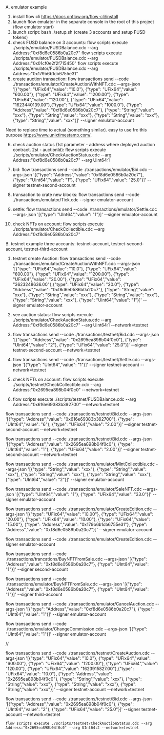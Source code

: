 A. emulator example

1. install flow cli https://docs.onflow.org/flow-cli/install
2. launch flow emulator in the separate console in the root of this project (flow emulator start)
3. launch script: bash ./setup.sh (create 3 accounts and setup FUSD tokens)
4. check FUSD balance on 3 accounts:
  flow scripts execute ./scripts/emulator/FUSDBalance.cdc --arg Address:"0xf8d6e0586b0a20c7"
  flow scripts execute ./scripts/emulator/FUSDBalance.cdc --arg Address:"0x01cf0e2f2f715450"
  flow scripts execute ./scripts/emulator/FUSDBalance.cdc --arg Address:"0x179b6b1cb6755e31"
5. create auction transaction:
  flow transactions send --code ./transactions/emulator/CreateAuctionWithNFT.cdc --args-json '[{"type": "UFix64","value": "10.0"}, {"type": "UFix64","value": "600.00"}, {"type": "UFix64","value": "1200.00"}, {"type": "UFix64","value": "120.00"}, {"type": "UFix64","value": "1623440139.00"},{"type": "UFix64","value": "1000.0"}, {"type": "Address","value": "0xf8d6e0586b0a20c7"}, {"type": "String","value": "xxx"}, {"type": "String","value": "xxx"}, {"type": "String","value": "xxx"}, {"type": "String","value": "xxx"}]' --signer emulator-account

  Need to replace time to actual (something similar). easy to use fro this purpose https://www.unixtimestamp.com/.

6. check auction status (1st parameter - address where deployed auction contract. 2st - auctionId):
   flow scripts execute ./scripts/emulator/CheckAuctionStatus.cdc --arg Address:"0xf8d6e0586b0a20c7" --arg UInt64:1

7. bid:
  flow transactions send --code ./transactions/emulator/Bid.cdc --args-json '[{"type": "Address","value": "0xf8d6e0586b0a20c7"},
  {"type": "UInt64","value": "1"}, {"type": "UFix64","value": "25.0"}]' --signer testnet-second-account
   

8. transaction to crate new blocks: 
   flow transactions send --code ./transactions/emulator/Tick.cdc --signer emulator-account


9. settle:
  flow transactions send --code ./transactions/emulator/Settle.cdc --args-json '[{"type": "UInt64","value": "1"}]' --signer emulator-account

10. check NFTs on account: flow scripts execute ./scripts/emulator/CheckCollectible.cdc --arg Address:"0xf8d6e0586b0a20c7"


B. testnet example
three accounts: testnet-account, testnet-second-account, testnet-third-account

1. testnet create Auction: 
  flow transactions send --code ./transactions/emulator/CreateAuctionWithNFT.cdc --args-json '[{"type": "UFix64","value": "10.0"}, {"type": "UFix64","value": "600.00"}, {"type": "UFix64","value": "1200.00"}, {"type": "UFix64","value": "20.00"}, {"type": "UFix64","value": "3623248636.00"},{"type": "UFix64","value": "20.0"}, {"type": "Address","value": "0xf8d6e0586b0a20c7"}, {"type": "String","value": "xxx"}, {"type": "String","value": "xxx"}, {"type": "String","value": "xxx"}, {"type": "String","value": "xxx"}, {"type": "UInt64","value": "1"}]' --signer emulator-account 

2. see auction status: 
  flow scripts execute ./scripts/emulator/CheckAuctionStatus.cdc --arg Address:"0xf8d6e0586b0a20c7" --arg UInt64:1 --network=testnet

3. flow transactions send --code ./transactions/testnet/Bid.cdc --args-json '[{"type": "Address","value": "0x2695ea898b04f0c0"},
    {"type": "UInt64","value": "2"}, {"type": "UFix64","value": "25.0"}]' --signer testnet-second-account --network=testnet

4. flow transactions send --code ./transactions/testnet/Settle.cdc --args-json '[{"type": "UInt64","value": "1"}]' --signer testnet-account --network=testnet

5. check NFTs on account: flow scripts execute ./scripts/testnet/CheckCollectible.cdc --arg Address:"0x2695ea898b04f0c0" --network=testnet

6. flow scripts execute ./scripts/testnet/FUSDBalance.cdc --arg Address:"0x616e69383b392700" --network=testnet

flow transactions send --code ./transactions/testnet/Bid.cdc --args-json '[{"type": "Address","value": "0x616e69383b392700"}, {"type": "UInt64","value": "6"}, {"type": "UFix64","value": "2.00"}]' --signer testnet-second-account --network=testnet

flow transactions send --code ./transactions/testnet/Bid.cdc --args-json '[{"type": "Address","value": "0x2695ea898b04f0c0"}, {"type": "UInt64","value": "1"}, {"type": "UFix64","value": "2.00"}]' --signer testnet-second-account --network=testnet

flow transactions send --code ./transactions/emulator/MintCollectible.cdc --args-json '[{"type": "String","value": "xxx"}, {"type": "String","value": "xxx"}, {"type": "String","value": "xxx"}, {"type": "String","value": "xxx"}, {"type": "UInt64","value": "2"}]' --signer emulator-account

flow transactions send --code ./transactions/emulator/SaleNFT.cdc --args-json '[{"type": "UInt64","value": "1"}, {"type": "UFix64","value": "33.0"}]' --signer emulator-account

flow transactions send --code ./transactions/emulator/CreateEdition.cdc --args-json '[{"type": "UFix64","value": "10.00"}, {"type": "UFix64","value": "20.00"},  {"type": "UFix64","value": "10.00"},  {"type": "UFix64","value": "15.00"}, {"type": "Address","value": "0x179b6b1cb6755e31"}, {"type": "Address","value": "0xf8d6e0586b0a20c7"}]' --signer emulator-account

 flow transactions send --code ./transactions/emulator/CreateEdition.cdc --signer emulator-account

  flow transactions send --code ./transactions/trancations/BuyNFTFromSale.cdc --args-json '[{"type": "Address","value": "0xf8d6e0586b0a20c7"}, {"type": "UInt64","value": "1"}]' --signer second-account

  flow transactions send --code ./transactions/emulator/BuyNFTFromSale.cdc --args-json '[{"type": "Address","value": "0xf8d6e0586b0a20c7"}, {"type": "UInt64","value": "1"}]' --signer third-account


  flow transactions send --code ./transactions/emulator/CancelAuction.cdc --args-json '[{"type": "Address","value": "0xf8d6e0586b0a20c7"}, {"type": "UInt64","value": "1"}]' --signer emulator-account


  flow transactions send --code ./transactions/emulator/ChangeCommission.cdc --args-json '[{"type": "UInt64","value": "1"}]' --signer emulator-account



  //

  flow transactions send --code ./transactions/testnet/CreateAuction.cdc --args-json '[{"type": "UFix64","value": "10.0"}, {"type": "UFix64","value": "600.00"}, {"type": "UFix64","value": "1200.00"}, {"type": "UFix64","value": "120.00"}, {"type": "UFix64","value": "1623915827.00"},{"type": "UFix64","value": "10.0"}, {"type": "Address","value": "0x2695ea898b04f0c0"}, {"type": "String","value": "xxx"}, {"type": "String","value": "xxx"}, {"type": "String","value": "xxx"}, {"type": "String","value": "xxx"}]' --signer testnet-account --network=testnet

  flow transactions send --code ./transactions/testnet/Bid.cdc --args-json '[{"type": "Address","value": "0x2695ea898b04f0c0"}, {"type": "UInt64","value": "2"}, {"type": "UFix64","value": "25.0"}]' --signer testnet-account --network=testnet

    flow scripts execute ./scripts/testnet/CheckAuctionStatus.cdc --arg Address:"0x2695ea898b04f0c0" --arg UInt64:2 --network=testnet